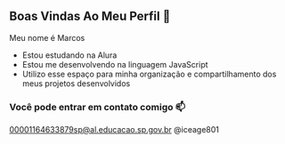 ## Boas Vindas Ao Meu Perfil 🚸

Meu nome é Marcos

- Estou estudando na Alura
- Estou me desenvolvendo na linguagem JavaScript
- Utilizo esse espaço para minha organização e compartilhamento dos meus projetos desenvolvidos
### Você pode entrar em contato comigo 📫

00001164633879sp@al.educacao.sp.gov.br
@iceage801

